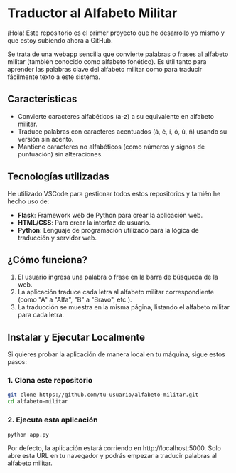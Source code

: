 # Traductor al Alfabeto Militar

¡Hola! Este repositorio es el primer proyecto que he desarrollo yo mismo y que estoy subiendo ahora a GitHub.

Se trata de una webapp sencilla que convierte palabras o frases al alfabeto militar (también conocido como alfabeto fonético). Es útil tanto para aprender las palabras clave del alfabeto militar como para traducir fácilmente texto a este sistema.

## Características

- Convierte caracteres alfabéticos (a-z) a su equivalente en alfabeto militar.
- Traduce palabras con caracteres acentuados (á, é, í, ó, ú, ñ) usando su versión sin acento.
- Mantiene caracteres no alfabéticos (como números y signos de puntuación) sin alteraciones.
  
## Tecnologías utilizadas

He utilizado VSCode para gestionar todos estos repositorios y tamién he hecho uso de:

- **Flask**: Framework web de Python para crear la aplicación web.
- **HTML/CSS**: Para crear la interfaz de usuario.
- **Python**: Lenguaje de programación utilizado para la lógica de traducción y servidor web.

## ¿Cómo funciona?

1. El usuario ingresa una palabra o frase en la barra de búsqueda de la web.
2. La aplicación traduce cada letra al alfabeto militar correspondiente (como "A" a "Alfa", "B" a "Bravo", etc.).
3. La traducción se muestra en la misma página, listando el alfabeto militar para cada letra.

## Instalar y Ejecutar Localmente

Si quieres probar la aplicación de manera local en tu máquina, sigue estos pasos:

### 1. Clona este repositorio

```bash
git clone https://github.com/tu-usuario/alfabeto-militar.git
cd alfabeto-militar
```

### 2. Ejecuta esta aplicación

```bash
python app.py
```

Por defecto, la aplicación estará corriendo en http://localhost:5000. Solo abre esta URL en tu navegador y podrás empezar a traducir palabras al alfabeto militar.
